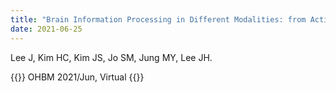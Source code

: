 ```yaml
---
title: "Brain Information Processing in Different Modalities: from Activation to Connectivity"
date: 2021-06-25
---
```


Lee J, Kim HC, Kim JS, Jo SM,  Jung MY, Lee JH.

{{<format bright-green>}}
OHBM 2021/Jun, Virtual
{{</format>}}
